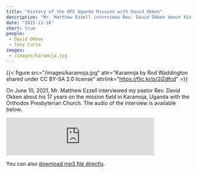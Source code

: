 ```yaml
---
title: "History of the OPC Uganda Mission with David Okken"
description: "Mr. Matthew Ezzell interviews Rev. David Okken about his 17 years with the OPC mission in northern Uganda."
date: "2021-11-16"
short: true
people:
 - David Okken
 - Tony Curto
images:
 - /images/karamoja.jpg
---
```



{{< figure src="/images/karamoja.jpg" attr="Karamoja by Rod Waddington shared under CC BY-SA 2.0 license" attrlink="https://flic.kr/p/2iZdfcd" >}}


On June 10, 2021, Mr. Matthew Ezzell interviewed my pastor Rev. David Okken about his 17
years on the mission field in Karamoja, Uganda with the Orthodox Presbyterian Church.
The audio of the interview is available below.

<iframe src="https://anchor.fm/ulsterworldly/embed/episodes/Oral-History-with-Rev--David-Okken-about-the-OPC-Mission-in-Uganda-e19vnt5/a-a6s051r" height="102px" width="400px" frameborder="0" scrolling="no"></iframe>

You can also [download mp3 file directly](https://s3.amazonaws.com/ulsterworldly.com/audio/2021-okken-uganda-interview.mp3).